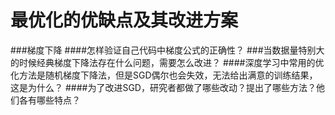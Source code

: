 # 最优化的优缺点及其改进方案
###梯度下降
####怎样验证自己代码中梯度公式的正确性？
###当数据量特别大的时候经典梯度下降法存在什么问题，需要怎么改进？
####深度学习中常用的优化方法是随机梯度下降法，但是SGD偶尔也会失效，无法给出满意的训练结果，这是为什么？
####为了改进SGD，研究者都做了哪些改动？提出了哪些方法？他们各有哪些特点？

